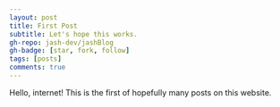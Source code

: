 ```yaml
---
layout: post
title: First Post
subtitle: Let's hope this works.
gh-repo: jash-dev/jashBlog
gh-badge: [star, fork, follow]
tags: [posts]
comments: true
---
```

Hello, internet!  This is the first of hopefully many posts on this website. 

